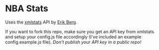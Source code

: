 # NBA Stats #

Uses the [xmlstats](https://erikberg.com/api) API by [Erik Berg](https://erikberg.com/).

If you want to fork this repo, make sure you get an API key from xmlstats and setup your config.js file accordingly (I've included an example config.example.js file). *Don't publish your API key in a public repo!*
